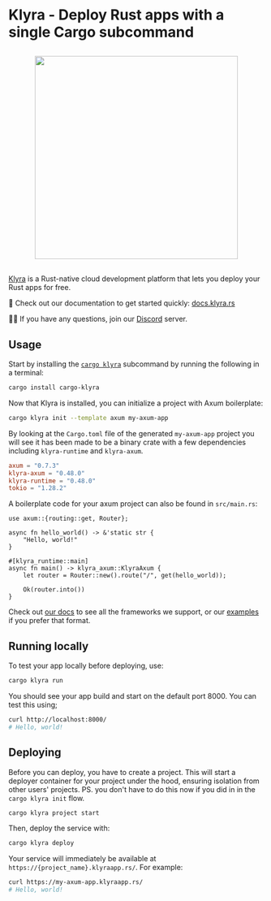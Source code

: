 # Klyra - Deploy Rust apps with a single Cargo subcommand

<div style="display: flex; margin-top: 30px; margin-bottom: 30px;">
<img src="https://raw.githubusercontent.com/klyra-hq/klyra/main/assets/logo-rectangle-transparent.png" width="400px" style="margin-left: auto; margin-right: auto;"/>
</div>

[Klyra](https://www.klyra.rs/) is a Rust-native cloud development platform that lets you deploy your Rust apps for free.

📖 Check out our documentation to get started quickly: [docs.klyra.rs](https://docs.klyra.rs)

🙋‍♂️ If you have any questions, join our [Discord](https://discord.gg/klyra) server.

## Usage

Start by installing the [`cargo klyra`](https://docs.rs/crate/cargo-klyra/latest) subcommand by running the following in a terminal:

```bash
cargo install cargo-klyra
```

Now that Klyra is installed, you can initialize a project with Axum boilerplate:

```bash
cargo klyra init --template axum my-axum-app
```

By looking at the `Cargo.toml` file of the generated `my-axum-app` project you will see it has been made to
be a binary crate with a few dependencies including `klyra-runtime` and `klyra-axum`.

```toml
axum = "0.7.3"
klyra-axum = "0.48.0"
klyra-runtime = "0.48.0"
tokio = "1.28.2"
```

A boilerplate code for your axum project can also be found in `src/main.rs`:

```rust,no_run
use axum::{routing::get, Router};

async fn hello_world() -> &'static str {
    "Hello, world!"
}

#[klyra_runtime::main]
async fn main() -> klyra_axum::KlyraAxum {
    let router = Router::new().route("/", get(hello_world));

    Ok(router.into())
}
```

Check out [our docs](https://docs.klyra.rs/introduction/welcome) to see all the frameworks we support, or
our [examples](https://github.com/klyra-hq/klyra-examples) if you prefer that format.

## Running locally

To test your app locally before deploying, use:

```bash
cargo klyra run
```

You should see your app build and start on the default port 8000. You can test this using;

```bash
curl http://localhost:8000/
# Hello, world!
```

## Deploying

Before you can deploy, you have to create a project. This will start a deployer container for your
project under the hood, ensuring isolation from other users' projects. PS. you don't have to do this
now if you did in in the `cargo klyra init` flow.

```bash
cargo klyra project start
```

Then, deploy the service with:

```bash
cargo klyra deploy
```

Your service will immediately be available at `https://{project_name}.klyraapp.rs/`. For example:

```bash
curl https://my-axum-app.klyraapp.rs/
# Hello, world!
```
